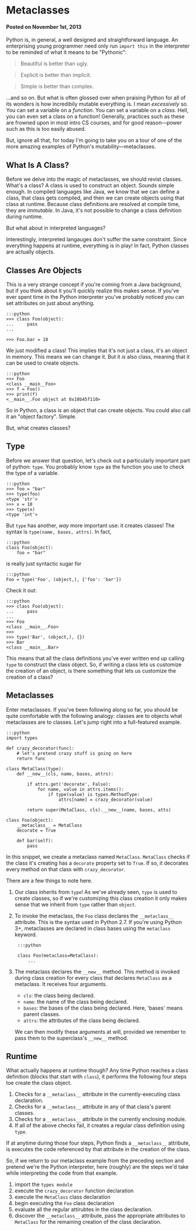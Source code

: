 # Metaclasses
#### Posted on November 1st, 2013

Python is, in general, a well designed and straightforward language. An
enterprising young programmer need only run `import this` in the interpreter
to be reminded of what it means to be "Pythonic":

> Beautiful is better than ugly.

> Explicit is better than implicit.

> Simple is better than complex.

...and so on. But what is often glossed over when praising Python for all
of its wonders is how incredibily mutable everything is. I mean *excessively*
so. You can set a variable on a *function*. You can set a variable on a *class*.
Hell, you can even set a class on a function! Generally, practices such as these
are frowned upon in most intro CS courses, and for good reason&mdash;power such as
this is too easily abused.

But, ignore all that, for today I'm going to
take you on a tour of one of the more amazing examples of Python's
mutability&mdash;metaclasses.

## What Is A Class?

Before we delve into the magic of metaclasses, we should revist classes.
What's a class? A class is used to construct an object. Sounds simple
enough. In compiled languages like Java, we know that we can define a
class, that class gets compiled, and then we can create objects using
that class at runtime. Because class definitions are resolved at compile
time, they are *immutable*. In Java, it's not possible to change a class
definition during runtime.

But what about in interpreted languages?

Interestingly, interpreted langauges don't suffer the same constraint.
Since everything happens at runtime, everything is in play! In fact,
Python classes are actually objects.

## Classes Are Objects

This is a very strange concept if you're coming from a Java background,
but if you think about it you'll quickly realize this makes sense. If
you've ever spent time in the Python interpreter you've probably noticed
you can set attributes on just about anything.

    :::python
    >>> class Foo(object):
    ...     pass
    ...

    >>> Foo.bar = 10

We just modified a class! This implies that it's not just a class, it's an
object in memory. This means we can change it. But it *is* also class, meaning
that it can be used to create objects.

    :::python
    >>> Foo
    <class __main__Foo>
    >>> f = Foo()
    >>> print(f)
    <__main__.Foo object at 0x10b45f110>

So in Python, a class is an object that can create objects. You could also
call it an "object factory". Simple.

But, what creates classes?

## Type

Before we answer that question, let's check out a particularly important
part of python: `type`. You probably know `type` as the function you
use to check the type of a variable.

    :::python
    >>> foo = "bar"
    >>> type(foo)
    <type 'str'>
    >>> x = 10
    >>> type(x)
    <type 'int'>

But `type` has another, *way* more important use: it creates classes! The
syntax is `type(name, bases, attrs)`. In fact,

    :::python
    class Foo(object):
        foo = "bar"

is really just syntactic sugar for

    :::python
    Foo = type('Foo', (object,), {'foo': 'bar'})

Check it out:

    :::python
    >>> class Foo(object):
    ...     pass
    ...
    >>> Foo
    <class __main__.Foo>
    >>>
    >>> type('Bar', (object,), {})
    >>> Bar
    <class __main__.Bar>

This means that all the class definitions you've ever written end up
calling `type` to construct the class object. So, if writing a class
lets us customize the creation of an object, is there something that
lets us customize the creation of a class?

## Metaclasses

Enter metaclasses. If you've been following along so far, you should be
quite comfortable with the following analogy: classes are to objects what
metaclasses are to classes. Let's jump right into a full-featured example.

    :::python
    import types

    def crazy_decorator(func):
        # let's pretend crazy stuff is going on here
        return func

    class MetaClass(type):
        def __new__(cls, name, bases, attrs):

            if attrs.get('decorate', False):
                for name, value in attrs.items():
                    if type(value) is types.MethodType:
                        attrs[name] = crazy_decorator(value)

            return super(MetaClass, cls).__new__(name, bases, atts)

    class Foo(object):
        __metaclass__ = MetaClass
        decorate = True

        def bar(self):
            pass


In this snippet, we create a metaclass named `MetaClass`.
`MetaClass` checks if the class it's creating has a `decorate` property
set to `True`. If so, it decorates every method on that class with
`crazy_decorator`.

There are a few things to note here.

1. Our class inherits from `type`! As we've already seen, `type`
is used to create classes, so if we're customizing this class creation
it only makes sense that we inherit from `type` rather than `object`.
2. To invoke the metaclass, the `Foo` class declares the
`__metaclass__` attribute. This is the syntax used in Python 2.7.
If you're using Python 3+, metaclasses are declared in class bases using
the `metaclass` keyword.

        :::python

        class Foo(metaclass=MetaClass):
            ...

3. The metaclass declares the `__new__` method. This method is invoked during
class creation for every class that declares `MetaClass` as a metaclass.
It receives four arguments.
    - `cls`: the class being declared.
    - `name`: the name of the class being declared.
    - `bases`: the bases of the class being declared. Here, 'bases' means parent classes.
    - `attrs`: the attributes of the class being declared.

    We can then modify these arguments at will, provided we remember to pass them to the
    superclass's `__new__` method.


## Runtime

What actually happens at runtime though? Any time Python reaches a class definition
(blocks that start with `class`), it performs the following four steps toe create the
class object.

1. Checks for a `__metaclass__` attribute in the currently-executing class declaration.
2. Checks for a `__metaclass__` attribute in any of that class's parent classes.
3. Checks for a `__metaclass__` attribute in the currently enclosing module.
4. If all of the above checks fail, it creates a regular class definition using `type`.

If at anytime during those four steps, Python finds a `__metaclass__` attribute, is executes
the code referenced by that attribute in the creation of the class.

So, if we return to our metaclass example from the preceding section and pretend we're
the Python interpreter, here (roughly) are the steps we'd take while interpreting the code
from that example.

1. import the `types module`
2. execute the `crazy_decorator` function declaration
3. execute the `MetaClass` class declaration
4. begin executing the `Foo` class declaration
5. evaluate all the regular attirubtes in the class declaration.
6. discover the `__metaclass__` attribute, pass the appropriate
attributes to `MetaClass` for the remaining creation of the class
declaration.
